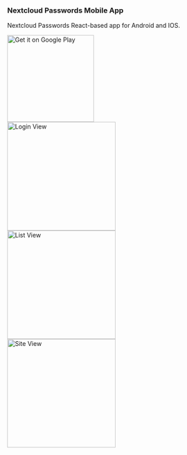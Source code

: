 ### Nextcloud Passwords Mobile App

Nextcloud Passwords React-based app for Android and IOS.

<a href='https://play.google.com/store/apps/details?id=com.nextcloudpasswords&pcampaignid=MKT-Other-global-all-co-prtnr-py-PartBadge-Mar2515-1'>
  <img alt='Get it on Google Play' src='https://play.google.com/intl/en_us/badges/images/generic/en_badge_web_generic.png' width="200"/>
</a>
<br />
<div style="display: flex; flex-direction: column">
  <img src="https://github.com/daper/nextcloud-passwords-app/raw/master/login-view.jpg" alt="Login View" width="250" />
  <img src="https://github.com/daper/nextcloud-passwords-app/raw/master/list-view.jpg" alt="List View" width="250" />
  <img src="https://github.com/daper/nextcloud-passwords-app/raw/master/site-view.jpg" alt="Site View" width="250" />
</div>